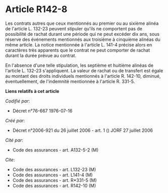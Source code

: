 # Article R142-8

Les contrats autres que ceux mentionnés au premier ou au sixième alinéa de l'article L. 132-23 peuvent stipuler qu'ils ne
comportent pas de possibilité de rachat durant une période qui ne peut excéder dix ans, sous réserve des événements
mentionnés aux troisième à cinquième alinéas du même article. La notice mentionnée à l'article L. 141-4 précise alors en
caractères très apparents que le contrat ne peut comporter de rachat durant la durée prévue au contrat.

En l'absence d'une telle stipulation, les septième et huitième alinéas de l'article L. 132-23 s'appliquent. La valeur de
rachat ou de transfert est égale au montant des droits individuels mentionnés à l'article R. 142-10, diminué, éventuellement,
de l'indemnité mentionnée à l'article R. 331-5.

**Liens relatifs à cet article**

_Codifié par_:

  - Décret n°76-667 1976-07-16

_Créé par_:

  - Décret n°2006-921 du 26 juillet 2006 - art. 1 () JORF 27 juillet 2006

_Cité par_:

  - Code des assurances - art. A132-5-2 (M)

_Cite_:

  - Code des assurances - art. L132-23 (M)
  - Code des assurances - art. L141-4 (M)
  - Code des assurances - art. R*331-5 (M)
  - Code des assurances - art. R142-10 (M)
